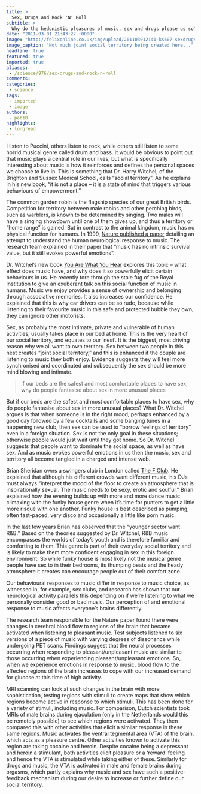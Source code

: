 ```yaml
---
title: >
  Sex, Drugs and Rock 'N' Roll
subtitle: >
  Why do the hedonistic pleasures of music, sex and drugs please us so? It’s all in our heads, says Polly Bennett
date: "2011-03-01 21:43:27 +0000"
image: "http://felixonline.co.uk/img/upload/201103012141-ks607-sexdrugs.jpg"
image_caption: "Not much joint social territory being created here..."
headline: true
featured: true
imported: true
aliases:
 - /science/976/sex-drugs-and-rock-n-roll
comments:
categories:
 - science
tags:
 - imported
 - image
authors:
 - pab10
highlights:
 - longread
---
```


I listen to Puccini, others listen to rock, while others still listen to some horrid musical genre called drum and bass. It would be obvious to point out that music plays a central role in our lives, but what is specifically interesting about music is how it reinforces and defines the personal spaces we choose to live in. This is something that Dr. Harry Witchel, of the Brighton and Sussex Medical School, calls “social territory”. As he explains in his new book, “it is not a place – it is a state of mind that triggers various behaviours of empowerment.”

The common garden robin is the flagship species of our great British birds. Competition for territory between male robins and other perching birds, such as warblers, is known to be determined by singing. Two males will have a singing showdown until one of them gives up, and thus a territory or “home range” is gained. But in contrast to the animal kingdom, music has no physical function for humans. In 1999, [Nature published a paper](http://www.nature.com/neuro/journal/v2/n4/abs/nn0499_382.html) detailing an attempt to understand the human neurological response to music. The research team explained in their paper that “music has no intrinsic survival value, but it still evokes powerful emotions”.

Dr. Witchel’s new book [You Are What You Hear](http://www.youarewhatyouhear.co.uk/) explores this topic – what effect does music have, and why does it so powerfully elicit certain behaviours in us. He recently tore through the stale fug of the Royal Institution to give an exuberant talk on this social function of music in humans. Music we enjoy provides a sense of ownership and belonging through associative memories. It also increases our confidence. He explained that this is why car drivers can be so rude, because while listening to their favourite music in this safe and protected bubble they own, they can ignore other motorists.

Sex, as probably the most intimate, private and vulnerable of human activities, usually takes place in our bed at home. This is the very heart of our social territory, and equates to our ‘nest’. It is the biggest, most driving reason why we all want to own territory. Sex between two people in this nest creates “joint social territory,” and this is enhanced if the couple are listening to music they both enjoy. Evidence suggests they will feel more synchronised and coordinated and subsequently the sex should be more mind blowing and intimate.

> If our beds are the safest and most comfortable places to have sex, why do people fantasise about sex in more unusual places

But if our beds are the safest and most comfortable places to have sex, why do people fantasise about sex in more unusual places? What Dr. Witchel argues is that when someone is in the right mood, perhaps enhanced by a good day followed by a few cocktails and some banging tunes in a happening new club, then sex can be used to “borrow feelings of territory” even in a foreign situation. Sex is not the only goal in these situations; otherwise people would just wait until they got home. So Dr. Witchel suggests that people want to dominate the social space, as well as have sex. And as music evokes powerful emotions in us then the music, sex and territory all become tangled in a charged and intense web.

Brian Sheridan owns a swingers club in London called [The F Club](http://www.thefclub.com/). He explained that although his different crowds want different music, his DJs must always “interpret the mood of the floor to create an atmosphere that is inspirationally sexual. The music needs to be sexy, erotic and soulful.” Brian explained how the evening builds up with more and more dance music climaxing with the funky house genre when it’s time for punters to get a little more risqué with one another. Funky house is best described as pumping, often fast-paced, very disco and occasionally a little like porn music.

In the last few years Brian has observed that the “younger sector want R&B.” Based on the theories suggested by Dr. Witchel, R&B music encompasses the worlds of today’s youth and is therefore familiar and comforting to them. This genre is part of their everyday social territory and is likely to make them more confident engaging in sex in this foreign environment. So while funky house is most likely not the musical genre people have sex to in their bedrooms, its thumping beats and the heady atmosphere it creates can encourage people out of their comfort zone.

Our behavioural responses to music differ in response to music choice, as witnessed in, for example, sex clubs, and research has shown that our neurological activity parallels this depending on if we’re listening to what we personally consider good or bad music. Our perception of and emotional response to music affects everyone’s brains differently.

The research team responsible for the Nature paper found there were changes in cerebral blood flow to regions of the brain that became activated when listening to pleasant music. Test subjects listened to six versions of a piece of music with varying degrees of dissonance while undergoing PET scans. Findings suggest that the neural processes occurring when responding to pleasant/unpleasant music are similar to those occurring when experiencing pleasant/unpleasant emotions. So, when we experience emotions in response to music, blood flow to the affected regions of the brain increases to cope with our increased demand for glucose at this time of high activity.

MRI scanning can look at such changes in the brain with more sophistication, testing regions with stimuli to create maps that show which regions become active in response to which stimuli. This has been done for a variety of stimuli, including music. For comparison, Dutch scientists took MRIs of male brains during ejaculation (only in the Netherlands would this be remotely possible) to see which regions were activated. They then compared this with other activities that elicit a similar response in these same regions. Music activates the ventral tegmental area (VTA) of the brain, which acts as a pleasure centre. Other activities known to activate this region are taking cocaine and heroin. Despite cocaine being a depressant and heroin a stimulant, both activities elicit pleasure or a ‘reward’ feeling and hence the VTA is stimulated while taking either of these. Similarly for drugs and music, the VTA is activated in male and female brains during orgasms, which partly explains why music and sex have such a positive-feedback mechanism during our desire to increase or further define our social territory.
